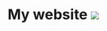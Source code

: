 # My website [![](https://circleci.com/gh/omrilotan/omrilotan.github.io/tree/build.svg?style=svg)](https://circleci.com/gh/omrilotan/omrilotan.github.io/tree/build)
